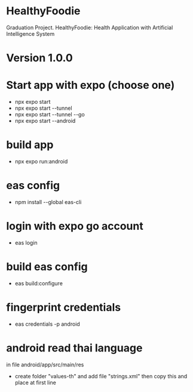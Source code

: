 # HealthyFoodie

Graduation Project. HealthyFoodie: Health Application with Artificial Intelligence System

# Version 1.0.0

# Start app with expo (choose one)

- npx expo start
- npx expo start --tunnel
- npx expo start --tunnel --go
- npx expo start --android

# build app

- npx expo run:android

# eas config

- npm install --global eas-cli

# login with expo go account

- eas login

# build eas config

- eas build:configure

# fingerprint credentials

- eas credentials -p android

# android read thai language

in file android/app/src/main/res

- create folder "values-th" and add file "strings.xml"
  then copy this <?xml version="1.0" encoding="utf-8"?> and place at first line
